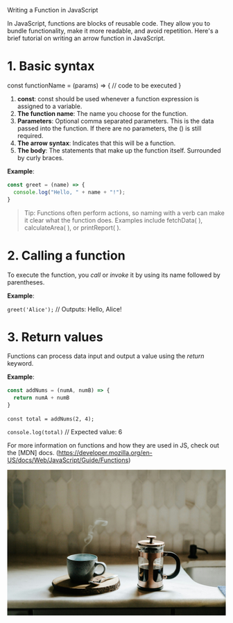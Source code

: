Writing a Function in JavaScript

In JavaScript, functions are blocks of reusable code. They allow you to bundle functionality, make it more readable, and avoid repetition. Here's a brief tutorial on writing an arrow function in JavaScript.

# 1. Basic syntax

const functionName = (params) => {
  // code to be executed
}

1. **const**: const should be used whenever a function expression is assigned to a variable.
2. **The function name**: The name you choose for the function.
3. **Parameters**: Optional comma separated parameters. This is the data passed into the function. If there are no parameters, the () is still required.
4. **The arrow syntax**: Indicates that this will be a function.
5. **The body**: The statements that make up the function itself. Surrounded by curly braces.

**Example**:

``` javascript
const greet = (name) => {
  console.log("Hello, " + name + "!");
}
```
> Tip: Functions often perform actions, so naming with a verb can make it clear what the function does. Examples include fetchData( ), calculateArea( ), or printReport( ). 

# 2. Calling a function

To execute the function, you *call* or *invoke* it by using its name followed by parentheses.

**Example**:

`greet('Alice');` // Outputs: Hello, Alice!

# 3. Return values

Functions can process data input and output a value using the *return* keyword.

**Example**: 

```javascript
const addNums = (numA, numB) => {
  return numA + numB
}
```
`const total = addNums(2, 4);`

`console.log(total)` // Expected value: 6

For more information on functions and how they are used in JS, check out the [MDN] docs. 
(https://developer.mozilla.org/en-US/docs/Web/JavaScript/Guide/Functions)

![Coffee](./clay-banks-Sv_3PDNZyQ0-unsplash.jpg)
